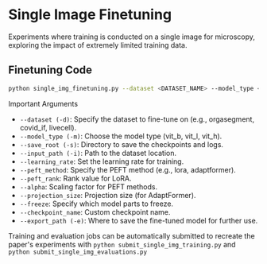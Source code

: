 # Single Image Finetuning

Experiments where training is conducted on a single image for microscopy, exploring the impact of extremely limited training data.

## Finetuning Code

```bash
python single_img_finetuning.py --dataset <DATASET_NAME> --model_type <MODEL_TYPE> --save_root <SAVE_PATH> --input_path <DATA_PATH> --learning_rate <LR> --peft_method <PEFT_METHOD>
```

Important Arguments
- `--dataset (-d)`: Specify the dataset to fine-tune on (e.g., orgasegment, covid_if, livecell).
- `--model_type (-m)`: Choose the model type (vit_b, vit_l, vit_h).
- `--save_root (-s)`: Directory to save the checkpoints and logs.
- `--input_path (-i)`: Path to the dataset location.
- `--learning_rate`: Set the learning rate for training.
- `--peft_method`: Specify the PEFT method (e.g., lora, adaptformer).
- `--peft_rank`: Rank value for LoRA.
- `--alpha`: Scaling factor for PEFT methods.
- `--projection_size`: Projection size (for AdaptFormer).
- `--freeze`: Specify which model parts to freeze.
- `--checkpoint_name`: Custom checkpoint name.
- `--export_path (-e)`: Where to save the fine-tuned model for further use.


Training and evaluation jobs can be automatically submitted to recreate the paper's experiments with `python submit_single_img_training.py` and `python submit_single_img_evaluations.py`